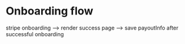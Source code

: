 # Onboarding flow

stripe onboarding --> render success page --> save payoutInfo after successful onboarding
